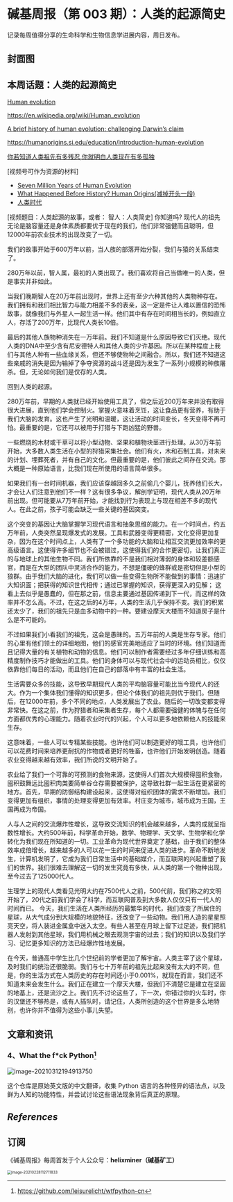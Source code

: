 # 碱基周报（第 003 期）：人类的起源简史

记录每周值得分享的生命科学和生物信息学进展内容，周日发布。

## 封面图



## 本周话题：人类的起源简史

[Human evolution](https://www.britannica.com/science/human-evolution)

https://en.wikipedia.org/wiki/Human_evolution

[A brief history of human evolution: challenging Darwin’s claim](https://ijae.springeropen.com/articles/10.1186/s41257-018-0014-2)

https://humanorigins.si.edu/education/introduction-human-evolution

[你若知道人类祖先有多残忍,你就明白人类现在有多孤独](https://www.sohu.com/a/128164761_563944)

[视频号可作为资源的材料]

- [Seven Million Years of Human Evolution](https://www.youtube.com/watch?v=DZv8VyIQ7YU)
- [What Happened Before History? Human Origins(减掉开头一段)](https://www.youtube.com/watch?v=dGiQaabX3_o)
- [人类时代](https://www.youtube.com/watch?v=CWu29PRCUvQ)


[视频题目：人类起源的故事，或者： 智人：人类简史]
你知道吗? 现代人的祖先无论是脑容量还是身体素质都要优于现在的我们，他们非常强健而且聪明，但12000年前农业技术的出现改变了一切。



我们的故事开始于600万年以前，当人族的部落开始分裂，我们与猿的关系结束了。

280万年以前，智人属，最初的人类出现了。我们喜欢将自己当做唯一的人类，但是事实并非如此。

当我们晚期智人在20万年前出现时，世界上还有至少六种其他的人类物种存在。我们拥有和我们相比智力与能力相差不多的表亲，这一定是件让人难以置信的恐怖故事，就像我们与外星人一起生活一样。他们其中有存在时间相当长的，例如直立人，存活了200万年，比现代人类长10倍。

最后的其他人族物种消失在一万年前。我们不知道是什么原因导致它们灭绝。现代人类的DNA中至少含有尼安德特人和其他人类的少许基因。所以在某种程度上我们与其他人种有一些血缘关系，但还不够使物种之间融合。所以，我们还不知道这些亲戚的消失是因为输掉了争夺资源的战斗还是因为发生了一系列小规模的种族屠杀。但，无论如何我们是仅存的人类。

回到人类的起源。

280万年前，早期的人类就已经开始使用工具了，但之后近200万年来并没有取得很大进展，直到他们学会控制火。掌握火意味着烹饪，这让食品更有营养，有助于我们大脑的发育。这也产生了光明和温暖，这让活动的时间变长，冬天变得不再可怕。最重要的是，它还可以被用于打猎与下跑凶猛的野兽。

一些燃烧的木材或干草可以将小型动物、坚果和植物块茎进行处理。从30万年前开始，大多数人类生活在小型的狩猎采集社会。他们有火，木和石制工具，对未来的计划、埋葬死者，并有自己的文化。但最重要的是，他们彼此之间存在交流。那大概是一种原始语言，比我们现在所使用的语言简单很多。

如果我们有一台时间机器，我们应该穿越回多久之前偷几个婴儿，抚养他们长大，才会让人们注意到他们不一样？这有很多争议，解剖学证明，现代人类从20万年前出现。但可能要从7万年前开始，才能找到行为表现上与现在相差不多的现代人。在此之前，孩子可能会缺乏一些关键的基因突变。

这个突变的基因让大脑掌握学习现代语言和抽象思维的能力。在一个时间点，约五万年前，人类突然呈现爆发式的发展。工具和武器变得更精密，文化变得更加复杂，因为在这个时间点上，人类有了一个多功能的大脑和让相互交流更加效率的更高级语言。这使得许多细节也不会被错过，这使得我们的合作更密切，让我们真正的与地球上的其他生物不同。我们所依靠的不是我们相对薄弱的身体和较差额感官，而是在大型的团队中灵活合作的能力，不想是僵硬的蜂群或是密切但是小型的狼群。由于我们大脑的进化，我们可以做一些变得生物所不能做到的事情：迅速扩大知识面；把获得的知识世代相传；通过已掌握的知识，获得更深入的见解； 这看上去似乎是愚蠢的，但在那之前，信息主要通过基因传递到下一代，而这样的效率并不怎么高。不过，在这之后的4万年，人类的生活几乎保持不变。我们的积累还太少了，我们的祖先只是血多动物中的一种。要建设摩天大楼而不知道房子是什么是不可能的。

不过如果我们小看我们的祖先，这会是愚昧的。五万年前的人类是生存专家。他们的心里有他们领土的详细地图，他们的感官完美地适应了当时的环境。他们知道而且记得大量的有关植物和动物的信息。他们可以制作者需要经过多年仔细训练和高精度制作技巧才能做出的工具。他们的身体可以与现代社会中的运动员相比，仅仅依靠他们每日的活动，而且他们在自己的部落中有丰富的社会生活。

生活需要众多的技能，这导致早期现代人类的平均脑容量可能比当今现代人的还大。作为一个集体我们懂得的知识更多，但论个体我们的祖先则优于我们。但随后，在12000年前，多个不同的地点，人类发展出了农业。随后的一切改变都变得非常快。在这之前，作为狩猎者和采集者生存，每个人都需要强健的体魄与在任何方面都优秀的心理能力。随着农业时代的兴起，个人可以更多地依赖他人的技能来生存。

这意味着，一些人可以专精某些技能。也许他们可以制造更好的哦工具，也许他们可以花费时间来培养更耐抗的作物或者更好的牲畜，也许他们开始发明创造。随着农业变得越来越有效率，我们所说的文明开始了。

农业给了我们一个可靠的可预测的食物来源，这使得人们首次大规模得囤积食物，囤积鼓舞远比囤积肉类要简单谷仓存需要被保护，这导致社群一起生活在更紧密的地方。首先，早期的防御结构建设起来，这使得对组织团体的需求不断增加。我们变得更加有组织，事情的处理变得更加有效率。村庄变为城市，城市成为王国，王国再成为帝国。

人与人之间的交流爆炸性增长，这导致交流知识的机会越来越多，人类的成就呈指数性增长。大约500年前，科学革命开始，数学、物理学、天文学、生物学和化学转化为我们现在所知道的一切。工业革命为现代世界奠定了基础，由于我们的整体效率成倍增长，越来越多的人可以花一生的时间来促进人类的进步。革命不断地发生，计算机发明了，它成为我们日常生活中的基础媒介，而互联网的兴起重塑了我们的世界。我们很难去理解这一切的发生究竟有多快，从人类的第一个物种出现，至今过去了125000代人。

生理学上的现代人类看见光明大约在7500代人之前，500代前，我们称之的文明开始了，20代之前我们学会了科学，而互联网普及到大多数人仅仅只有一代人的时间而已。 今天，我们生活在人类所经历的最繁华的时代，我们改变了所居住的星球，从大气成分到大规模的地貌特征，还改变了一些动物。我们用人造的星星照亮天空，将人装进金属盒中送入太空。有些人甚至在月球上留下过足迹，我们把机器人发射到其他星球，我们用机械之眼去观测宇宙的过去；我们的知识以及我们学习、记忆更多知识的方法已经爆炸性地发展。

在今天，普通高中学生比几个世纪前的学者更加了解宇宙。人类主宰了这个星球，及时我们的统治还很脆弱。我们与七十万年前的祖先比起来没有太大的不同，但是，你的生活方式在人类历史的存在时间还小于0.001%，就现在而言，我们还不知道未来会发生什么。我们正在建立一个摩天大楼，但我们不清楚它是建立在坚固的地基上，还是流沙之上。我们先不讨论这些了，下一次，你错过你的火车时，你的汉堡还不够热是，或有人插队时，请记住，人类所创造的这个世界是多么地特别，也许你并不值得为这些小事儿失望。









## 文章和资讯



### 4、What the f*ck Python[^4]

![image-20210312194913750](http://static.fungenomics.com/images/2021/03/image-20210312194913750.png)



这个仓库是原始英文版的中文翻译，收集 Python 语言的各种怪异的语法点，以及鲜为人知的功能特性，并尝试讨论这些语法现象背后真正的原理。



## *References*

[^4]: https://github.com/leisurelicht/wtfpython-cn









## 订阅

《碱基周报》每周首发于个人公众号：**helixminer（碱基矿工）**

<img src="http://static.fungenomics.com/images/2021/03/helixminer-mid-red.png" alt="image-20210228112711833" style="zoom:60%;" />

